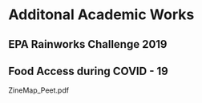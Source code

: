 # Additonal Academic Works

## EPA Rainworks Challenge 2019

## Food Access during COVID - 19
ZineMap_Peet.pdf
